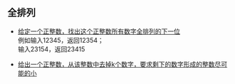 ## 全排列  

+ [给定一个正整数，找出这个正整数所有数字全排列的下一位](src/main/java/com/arithmetic/NextMinPermutation.java)  
   例如输入12345，返回12354；  
   输入23154，返回23415

+ [给出一个正整数，从该整数中去掉k个数字，要求剩下的数字形成的整数尽可能的小](src/main/java/com/arithmetic/MinDateAfterRemoveK.java)